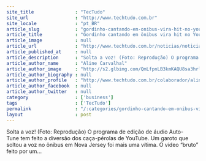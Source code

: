```yaml
---
site_title               : "TecTudo"
site_url                 : "http://www.techtudo.com.br"
site_locale              : "pt_BR"
article_slug             : "gordinho-cantando-em-onibus-vira-hit-no-youtube-e-ganha-versao-autotunada"
article_title            : "Gordinho cantando em ônibus vira hit no Youtube e ganha versão “autotunada”"
article_image            : null
article_url              : "http://www.techtudo.com.br/noticias/noticia/2011/08/gordinho-cantando-em-onibus-vira-hit-no-youtube-e-ganha-versao-autotunada.html"
article_published_at     : null
article_description      : "Solta a voz! (Foto: Reprodução) O programa de edição de áudio Auto-Tune tem feito a diversão dos caça-pérolas de YouTube. Um garoto que soltou a voz no ônibus em Nova Jersey foi mais uma vítima. O vídeo “bruto” feito por um..."
article_author_name      : "Aline Carvalhal"
article_author_image     : "http://s2.glbimg.com/QmLfpnLB3kmKAQU8sa3hrl3_Bvs=/30x30/s2.glbimg.com/jkJayYqHP_e8tMe35yhloQri21k=/140x140/s.glbimg.com/po/tt2/f/original/2013/11/12/298277_2458257499492_1343779995_32919859_1540469298_n_1.jpg"
article_author_biography : null
article_author_profile   : "http://www.techtudo.com.br/colaborador/aline-carvalhal.html"
article_author_facebook  : null
article_author_twitter   : null
category                 : ['business']
tags                     : ['TecTudo']
permalink                : "/:categories/gordinho-cantando-em-onibus-vira-hit-no-youtube-e-ganha-versao-autotunada/"
layout                   : post
---
```


Solta a voz! (Foto: Reprodução) O programa de edição de áudio Auto-Tune tem feito a diversão dos caça-pérolas de YouTube. Um garoto que soltou a voz no ônibus em Nova Jersey foi mais uma vítima. O vídeo “bruto” feito por um...
